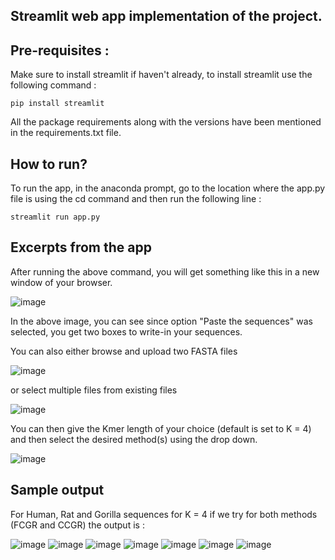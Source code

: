 ## Streamlit web app implementation of the project. 

## Pre-requisites :

Make sure to install streamlit if haven't already, to install streamlit use the following command :

```
pip install streamlit
```
All the package requirements along with the versions have been mentioned in the requirements.txt file. 

## How to run?

To run the app, in the anaconda prompt, go to the location where the app.py file is using the cd command and then run the following line :

```
streamlit run app.py
```

## Excerpts from the app

After running the above command, you will get something like this in a new window of your browser. 

![image](https://user-images.githubusercontent.com/59824729/119312536-1d6e1c00-bc90-11eb-9829-25067cd8621c.png)

In the above image, you can see since option "Paste the sequences" was selected, you get two boxes to write-in your sequences. 

You can also either browse and upload two FASTA files 

![image](https://user-images.githubusercontent.com/59824729/119312869-848bd080-bc90-11eb-9068-6d68b5c5f78f.png)

or select multiple files from existing files

![image](https://user-images.githubusercontent.com/59824729/119312924-91a8bf80-bc90-11eb-8417-f394967542bf.png)

You can then give the Kmer length of your choice (default is set to K = 4) and then select the desired method(s) using the drop down.

![image](https://user-images.githubusercontent.com/59824729/119313087-c0269a80-bc90-11eb-8609-2172807b754c.png)

## Sample output

For Human, Rat and Gorilla sequences for K = 4 if we try for both methods (FCGR and CCGR) the output is : 

![image](https://user-images.githubusercontent.com/59824729/119313586-578bed80-bc91-11eb-99b4-d92b44f03548.png)
![image](https://user-images.githubusercontent.com/59824729/119313619-607cbf00-bc91-11eb-8dbf-abbbe14160b4.png)
![image](https://user-images.githubusercontent.com/59824729/119313632-68d4fa00-bc91-11eb-9e6f-2f27afa0e274.png)
![image](https://user-images.githubusercontent.com/59824729/119313656-6ffc0800-bc91-11eb-97e2-b3484a94200d.png)
![image](https://user-images.githubusercontent.com/59824729/119313677-768a7f80-bc91-11eb-9815-4f928e3a1d92.png)
![image](https://user-images.githubusercontent.com/59824729/119313749-873af580-bc91-11eb-9e09-43b1e84c79cc.png)
![image](https://user-images.githubusercontent.com/59824729/119313794-9457e480-bc91-11eb-9b38-3bd125610a8f.png)

